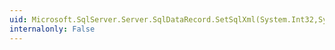 ```yaml
---
uid: Microsoft.SqlServer.Server.SqlDataRecord.SetSqlXml(System.Int32,System.Data.SqlTypes.SqlXml)
internalonly: False
---
```

